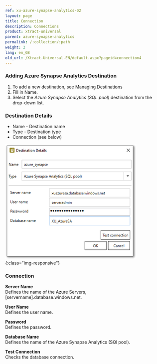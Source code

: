 ```yaml
---
ref: xu-azure-synapse-analytics-02
layout: page
title: Connection
description: Connections
product: xtract-universal
parent: azure-synapse-analytics
permalink: /:collection/:path
weight: 2
lang: en_GB
old_url: /Xtract-Universal-EN/default.aspx?pageid=connection4
---
```

### Adding Azure Synapse Analytics Destination
1. To add a new destination, see [Managing Destinations](../managing-destinations)
2. Fill in Name.
3. Select the *Azure Synapse Analytics (SQL pool)* destination from the drop-down list.


### Destination Details
- Name - Destination name
- Type - Destination type
- Connection (see below)

![XU_AzureDWH_Verbindungen](/img/content/XU_AzureSA_Verbindungen.png){:class="img-responsive"}

### Connection
**Server Name**<br>
Defines the name of the Azure Servers, [servername].database.windows.net. 

**User Name**<br> 
Defines the user name.

**Password**<br>
Defines the password.

**Database Name**<br>
Defines the name of the Azure Synapse Analytics (SQl pool).
            
**Test Connection**<br>
Checks the database connection. 
